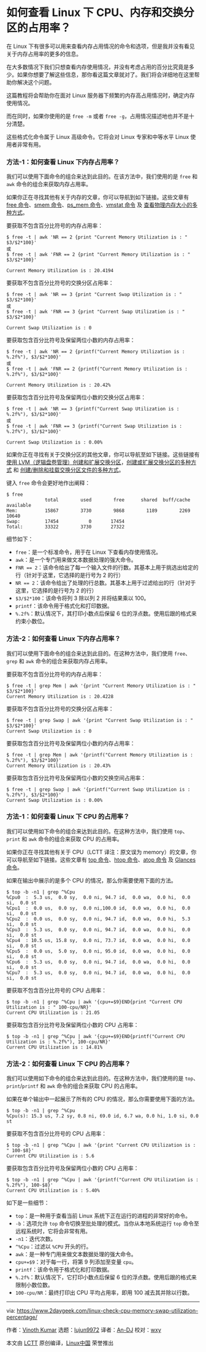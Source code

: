 [#]: collector: (lujun9972)
[#]: translator: (An-DJ)
[#]: reviewer: (wxy)
[#]: publisher: (wxy)
[#]: url: (https://linux.cn/article-10595-1.html)
[#]: subject: (How To Check CPU, Memory And Swap Utilization Percentage In Linux?)
[#]: via: (https://www.2daygeek.com/linux-check-cpu-memory-swap-utilization-percentage/)
[#]: author: (Vinoth Kumar https://www.2daygeek.com/author/vinoth/)

如何查看 Linux 下 CPU、内存和交换分区的占用率？
======

在 Linux 下有很多可以用来查看内存占用情况的命令和选项，但是我并没有看见关于内存占用率的更多的信息。

在大多数情况下我们只想查看内存使用情况，并没有考虑占用的百分比究竟是多少。如果你想要了解这些信息，那你看这篇文章就对了。我们将会详细地在这里帮助你解决这个问题。

这篇教程将会帮助你在面对 Linux 服务器下频繁的内存高占用情况时，确定内存使用情况。

而在同时，如果你使用的是 `free -m` 或者 `free -g`，占用情况描述地也并不是十分清楚。

这些格式化命令属于 Linux 高级命令。它将会对 Linux 专家和中等水平 Linux 使用者非常有用。

### 方法-1：如何查看 Linux 下内存占用率？

我们可以使用下面命令的组合来达到此目的。在该方法中，我们使用的是 `free` 和 `awk` 命令的组合来获取内存占用率。

如果你正在寻找其他有关于内存的文章，你可以导航到如下链接。这些文章有 [free 命令][1]、[smem 命令][2]、[ps_mem 命令][3]、[vmstat 命令][4] 及 [查看物理内存大小的多种方式][5]。

要获取不包含百分比符号的内存占用率：

```
$ free -t | awk 'NR == 2 {print "Current Memory Utilization is : " $3/$2*100}'
或
$ free -t | awk 'FNR == 2 {print "Current Memory Utilization is : " $3/$2*100}'

Current Memory Utilization is : 20.4194
```

要获取不包含百分比符号的交换分区占用率：

```
$ free -t | awk 'NR == 3 {print "Current Swap Utilization is : " $3/$2*100}'
或
$ free -t | awk 'FNR == 3 {print "Current Swap Utilization is : " $3/$2*100}'

Current Swap Utilization is : 0
```

要获取包含百分比符号及保留两位小数的内存占用率：

```
$ free -t | awk 'NR == 2 {printf("Current Memory Utilization is : %.2f%"), $3/$2*100}'
或
$ free -t | awk 'FNR == 2 {printf("Current Memory Utilization is : %.2f%"), $3/$2*100}'

Current Memory Utilization is : 20.42%
```

要获取包含百分比符号及保留两位小数的交换分区占用率：

```
$ free -t | awk 'NR == 3 {printf("Current Swap Utilization is : %.2f%"), $3/$2*100}'
或
$ free -t | awk 'FNR == 3 {printf("Current Swap Utilization is : %.2f%"), $3/$2*100}'

Current Swap Utilization is : 0.00%
```

如果你正在寻找有关于交换分区的其他文章，你可以导航至如下链接。这些链接有 [使用 LVM（逻辑盘卷管理）创建和扩展交换分区][6]，[创建或扩展交换分区的多种方式][7] 和 [创建/删除和挂载交换分区文件的多种方式][8]。

键入 `free` 命令会更好地作出阐释：

```
$ free
              total        used        free      shared  buff/cache   available
Mem:          15867        3730        9868        1189        2269       10640
Swap:         17454           0       17454
Total:        33322        3730       27322
```

细节如下：

  * `free`：是一个标准命令，用于在 Linux 下查看内存使用情况。
  * `awk`：是一个专门用来做文本数据处理的强大命令。
  * `FNR == 2`：该命令给出了每一个输入文件的行数。其基本上用于挑选出给定的行（针对于这里，它选择的是行号为 2 的行）
  * `NR == 2`：该命令给出了处理的行总数。其基本上用于过滤给出的行（针对于这里，它选择的是行号为 2 的行）
  * `$3/$2*100`：该命令将列 3 除以列 2 并将结果乘以 100。
  * `printf`：该命令用于格式化和打印数据。
  * `%.2f%`：默认情况下，其打印小数点后保留 6 位的浮点数。使用后跟的格式来约束小数位。

### 方法-2：如何查看 Linux 下内存占用率？

我们可以使用下面命令的组合来达到此目的。在这种方法中，我们使用 `free`、`grep` 和 `awk` 命令的组合来获取内存占用率。

要获取不包含百分比符号的内存占用率：

```
$ free -t | grep Mem | awk '{print "Current Memory Utilization is : " $3/$2*100}'
Current Memory Utilization is : 20.4228
```

要获取不包含百分比符号的交换分区占用率：

```
$ free -t | grep Swap | awk '{print "Current Swap Utilization is : " $3/$2*100}'
Current Swap Utilization is : 0
```

要获取包含百分比符号及保留两位小数的内存占用率：

```
$ free -t | grep Mem | awk '{printf("Current Memory Utilization is : %.2f%"), $3/$2*100}'
Current Memory Utilization is : 20.43%
```

要获取包含百分比符号及保留两位小数的交换空间占用率：

```
$ free -t | grep Swap | awk '{printf("Current Swap Utilization is : %.2f%"), $3/$2*100}'
Current Swap Utilization is : 0.00%
```

### 方法-1：如何查看 Linux 下 CPU 的占用率？

我们可以使用如下命令的组合来达到此目的。在这种方法中，我们使用 `top`、`print` 和 `awk` 命令的组合来获取 CPU 的占用率。

如果你正在寻找其他有关于 CPU（LCTT 译注：原文误为 memory）的文章，你可以导航至如下链接。这些文章有 [top 命令][9]、[htop 命令][10]、[atop 命令][11] 及 [Glances 命令][12]。

如果在输出中展示的是多个 CPU 的情况，那么你需要使用下面的方法。

```
$ top -b -n1 | grep ^%Cpu
%Cpu0  :  5.3 us,  0.0 sy,  0.0 ni, 94.7 id,  0.0 wa,  0.0 hi,  0.0 si,  0.0 st
%Cpu1  :  0.0 us,  0.0 sy,  0.0 ni,100.0 id,  0.0 wa,  0.0 hi,  0.0 si,  0.0 st
%Cpu2  :  0.0 us,  0.0 sy,  0.0 ni, 94.7 id,  0.0 wa,  0.0 hi,  5.3 si,  0.0 st
%Cpu3  :  5.3 us,  0.0 sy,  0.0 ni, 94.7 id,  0.0 wa,  0.0 hi,  0.0 si,  0.0 st
%Cpu4  : 10.5 us, 15.8 sy,  0.0 ni, 73.7 id,  0.0 wa,  0.0 hi,  0.0 si,  0.0 st
%Cpu5  :  0.0 us,  5.0 sy,  0.0 ni, 95.0 id,  0.0 wa,  0.0 hi,  0.0 si,  0.0 st
%Cpu6  :  5.3 us,  0.0 sy,  0.0 ni, 94.7 id,  0.0 wa,  0.0 hi,  0.0 si,  0.0 st
%Cpu7  :  5.3 us,  0.0 sy,  0.0 ni, 94.7 id,  0.0 wa,  0.0 hi,  0.0 si,  0.0 st
```

要获取不包含百分比符号的 CPU 占用率：

```
$ top -b -n1 | grep ^%Cpu | awk '{cpu+=$9}END{print "Current CPU Utilization is : " 100-cpu/NR}'
Current CPU Utilization is : 21.05
```

要获取包含百分比符号及保留两位小数的 CPU 占用率：

```
$ top -b -n1 | grep ^%Cpu | awk '{cpu+=$9}END{printf("Current CPU Utilization is : %.2f%"), 100-cpu/NR}'
Current CPU Utilization is : 14.81%
```

### 方法-2：如何查看 Linux 下 CPU 的占用率？

我们可以使用如下命令的组合来达到此目的。在这种方法中，我们使用的是 `top`、`print`/`printf` 和 `awk` 命令的组合来获取 CPU 的占用率。

如果在单个输出中一起展示了所有的 CPU 的情况，那么你需要使用下面的方法。

```
$ top -b -n1 | grep ^%Cpu
%Cpu(s): 15.3 us, 7.2 sy, 0.8 ni, 69.0 id, 6.7 wa, 0.0 hi, 1.0 si, 0.0 st
```

要获取不包含百分比符号的 CPU 占用率：

```
$ top -b -n1 | grep ^%Cpu | awk '{print "Current CPU Utilization is : " 100-$8}'
Current CPU Utilization is : 5.6
```

要获取包含百分比符号及保留两位小数的 CPU 占用率：

```
$ top -b -n1 | grep ^%Cpu | awk '{printf("Current CPU Utilization is : %.2f%"), 100-$8}'
Current CPU Utilization is : 5.40%
```

如下是一些细节：

  * `top`：是一种用于查看当前 Linux 系统下正在运行的进程的非常好的命令。
  * `-b`：选项允许 `top` 命令切换至批处理的模式。当你从本地系统运行 `top` 命令至远程系统时，它将会非常有用。
  * `-n1`：迭代次数。
  * `^%Cpu`：过滤以 `%CPU` 开头的行。
  * `awk`：是一种专门用来做文本数据处理的强大命令。
  * `cpu+=$9`：对于每一行，将第 9 列添加至变量 `cpu`。
  * `printf`：该命令用于格式化和打印数据。
  * `%.2f%`：默认情况下，它打印小数点后保留 6 位的浮点数。使用后跟的格式来限制小数位数。
  * `100-cpu/NR`：最终打印出 CPU 平均占用率，即用 100 减去其并除以行数。

--------------------------------------------------------------------------------

via: https://www.2daygeek.com/linux-check-cpu-memory-swap-utilization-percentage/

作者：[Vinoth Kumar][a]
选题：[lujun9972][b]
译者：[An-DJ](https://github.com/An-DJ)
校对：[wxy](https://github.com/wxy)

本文由 [LCTT](https://github.com/LCTT/TranslateProject) 原创编译，[Linux中国](https://linux.cn/) 荣誉推出

[a]: https://www.2daygeek.com/author/vinoth/
[b]: https://github.com/lujun9972
[1]: https://www.2daygeek.com/free-command-to-check-memory-usage-statistics-in-linux/
[2]: https://www.2daygeek.com/smem-linux-memory-usage-statistics-reporting-tool/
[3]: https://www.2daygeek.com/ps_mem-report-core-memory-usage-accurately-in-linux/
[4]: https://www.2daygeek.com/linux-vmstat-command-examples-tool-report-virtual-memory-statistics/
[5]: https://www.2daygeek.com/easy-ways-to-check-size-of-physical-memory-ram-in-linux/
[6]: https://www.2daygeek.com/how-to-create-extend-swap-partition-in-linux-using-lvm/
[7]: https://www.2daygeek.com/add-extend-increase-swap-space-memory-file-partition-linux/
[8]: https://www.2daygeek.com/shell-script-create-add-extend-swap-space-linux/
[9]: https://www.2daygeek.com/linux-top-command-linux-system-performance-monitoring-tool/
[10]: https://www.2daygeek.com/linux-htop-command-linux-system-performance-resource-monitoring-tool/
[11]: https://www.2daygeek.com/atop-system-process-performance-monitoring-tool/
[12]: https://www.2daygeek.com/install-glances-advanced-real-time-linux-system-performance-monitoring-tool-on-centos-fedora-ubuntu-debian-opensuse-arch-linux/
